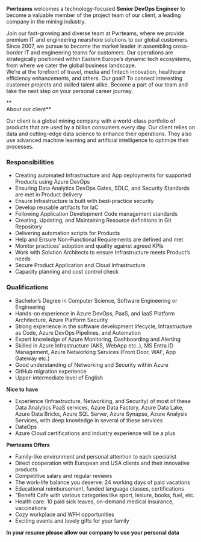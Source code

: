 **Pwrteams** welcomes a technology-focused **Senior DevOps Engineer** to
become a valuable member of the project team of our client, a leading company
in the mining industry.

Join our fast-growing and diverse team at Pwrteams, where we provide premium
IT and engineering nearshore solutions to our global customers. Since 2007, we
pursue to become the market leader in assembling cross-border IT and
engineering teams for customers. Our operations are strategically positioned
within Eastern Europe’s dynamic tech ecosystems, from where we cater the
global business landscape.  
We’re at the forefront of travel, media and fintech innovation, healthcare
efficiency enhancements, and others. Our goal? To connect interesting customer
projects and skilled talent alike. Become a part of our team and take the next
step on your personal career journey.

**  
About our client**

Our client is a global mining company with a world-class portfolio of products
that are used by a billion consumers every day. Our client relies on data and
cutting-edge data science to enhance their operations. They also use advanced
machine learning and artificial intelligence to optimize their processes.

### Responsibilities

  * Creating automated Infrastructure and App deployments for supported Products using Azure DevOps
  * Ensuring Data Analytics DevOps Gates, SDLC, and Security Standards are met in Product delivery
  * Ensure Infrastructure is built with best-practice security
  * Develop reusable artifacts for IaC
  * Following Application Development Code management standards
  * Creating, Updating, and Maintaining Resource definitions in Git Repository
  * Delivering automation scripts for Products
  * Help and Ensure Non-Functional Requirements are defined and met
  * Monitor practices’ adoption and quality against agreed KPIs
  * Work with Solution Architects to ensure Infrastructure meets Product’s needs
  * Secure Product Application and Cloud Infrastructure
  * Capacity planning and cost control check

### Qualifications

  * Bachelor’s Degree in Computer Science, Software Engineering or Engineering
  * Hands-on experience in Azure DevOps, PaaS, and IaaS Platform Architecture, Azure Platform Security
  * Strong experience in the software development lifecycle, Infrastructure as Code, Azure DevOps Pipelines, and Automation
  * Expert knowledge of Azure Monitoring, Dashboarding and Alerting
  * Skilled in Azure Infrastructure (AKS, WebApp etc..), MS Entra ID Management, Azure Networking Services (Front Door, WAF, App Gateway etc.)
  * Good understanding of Networking and Security within Azure
  * GitHub migration experience
  * Upper-intermediate level of English

**Nice to have**

  * Experience (Infrastructure, Networking, and Security) of most of these Data Analytics PaaS services, Azure Data Factory, Azure Data Lake, Azure Data Bricks, Azure SQL Server, Azure Synapse, Azure Analysis Services, with deep knowledge in several of these services
  * DataOps
  * Azure Cloud certifications and industry experience will be a plus

**Pwrteams Offers**

  * Family-like environment and personal attention to each specialist
  * Direct cooperation with European and USA clients and their innovative products
  * Competitive salary and regular reviews
  * The work-life balance you deserve: 24 working days of paid vacations
  * Educational reimbursement, funded language classes, certifications
  * "Benefit Cafe with various categories like sport, leisure, books, fuel, etc.
  * Health care: 10 paid sick leaves, on-demand medical insurance, vaccinations
  * Cozy workplace and WFH opportunities
  * Exciting events and lovely gifts for your family

**In your resume please allow our company to use your personal data**